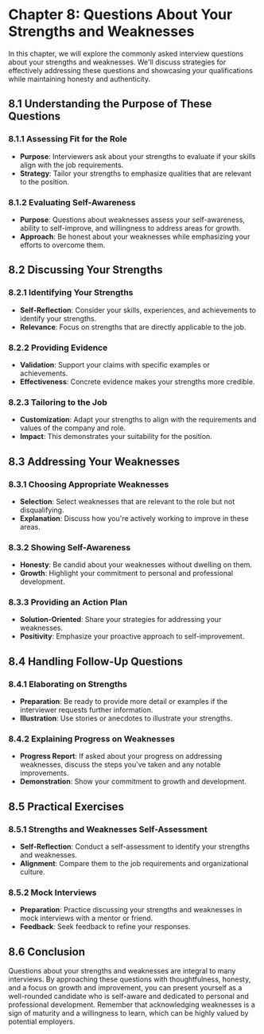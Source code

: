 Chapter 8: Questions About Your Strengths and Weaknesses
========================================================

In this chapter, we will explore the commonly asked interview questions about your strengths and weaknesses. We'll discuss strategies for effectively addressing these questions and showcasing your qualifications while maintaining honesty and authenticity.

8.1 **Understanding the Purpose of These Questions**
----------------------------------------------------

### 8.1.1 **Assessing Fit for the Role**

* **Purpose**: Interviewers ask about your strengths to evaluate if your skills align with the job requirements.
* **Strategy**: Tailor your strengths to emphasize qualities that are relevant to the position.

### 8.1.2 **Evaluating Self-Awareness**

* **Purpose**: Questions about weaknesses assess your self-awareness, ability to self-improve, and willingness to address areas for growth.
* **Approach**: Be honest about your weaknesses while emphasizing your efforts to overcome them.

8.2 **Discussing Your Strengths**
---------------------------------

### 8.2.1 **Identifying Your Strengths**

* **Self-Reflection**: Consider your skills, experiences, and achievements to identify your strengths.
* **Relevance**: Focus on strengths that are directly applicable to the job.

### 8.2.2 **Providing Evidence**

* **Validation**: Support your claims with specific examples or achievements.
* **Effectiveness**: Concrete evidence makes your strengths more credible.

### 8.2.3 **Tailoring to the Job**

* **Customization**: Adapt your strengths to align with the requirements and values of the company and role.
* **Impact**: This demonstrates your suitability for the position.

8.3 **Addressing Your Weaknesses**
----------------------------------

### 8.3.1 **Choosing Appropriate Weaknesses**

* **Selection**: Select weaknesses that are relevant to the role but not disqualifying.
* **Explanation**: Discuss how you're actively working to improve in these areas.

### 8.3.2 **Showing Self-Awareness**

* **Honesty**: Be candid about your weaknesses without dwelling on them.
* **Growth**: Highlight your commitment to personal and professional development.

### 8.3.3 **Providing an Action Plan**

* **Solution-Oriented**: Share your strategies for addressing your weaknesses.
* **Positivity**: Emphasize your proactive approach to self-improvement.

8.4 **Handling Follow-Up Questions**
------------------------------------

### 8.4.1 **Elaborating on Strengths**

* **Preparation**: Be ready to provide more detail or examples if the interviewer requests further information.
* **Illustration**: Use stories or anecdotes to illustrate your strengths.

### 8.4.2 **Explaining Progress on Weaknesses**

* **Progress Report**: If asked about your progress on addressing weaknesses, discuss the steps you've taken and any notable improvements.
* **Demonstration**: Show your commitment to growth and development.

8.5 **Practical Exercises**
---------------------------

### 8.5.1 **Strengths and Weaknesses Self-Assessment**

* **Self-Reflection**: Conduct a self-assessment to identify your strengths and weaknesses.
* **Alignment**: Compare them to the job requirements and organizational culture.

### 8.5.2 **Mock Interviews**

* **Preparation**: Practice discussing your strengths and weaknesses in mock interviews with a mentor or friend.
* **Feedback**: Seek feedback to refine your responses.

8.6 **Conclusion**
------------------

Questions about your strengths and weaknesses are integral to many interviews. By approaching these questions with thoughtfulness, honesty, and a focus on growth and improvement, you can present yourself as a well-rounded candidate who is self-aware and dedicated to personal and professional development. Remember that acknowledging weaknesses is a sign of maturity and a willingness to learn, which can be highly valued by potential employers.
